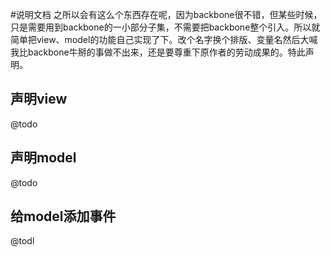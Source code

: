 #说明文档 
之所以会有这么个东西存在呢，因为backbone很不错，但某些时候，只是需要用到backbone的一小部分子集，不需要把backbone整个引入。所以就简单把view、model的功能自己实现了下。改个名字换个排版、变量名然后大喊我比backbone牛掰的事做不出来，还是要尊重下原作者的劳动成果的。特此声明。

## 声明view
@todo

## 声明model
@todo

## 给model添加事件
@todl
